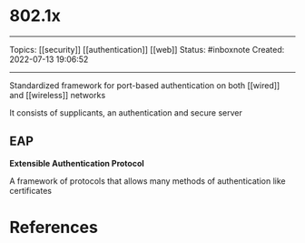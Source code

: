 # 802.1x
---
Topics: [[security]] [[authentication]] [[web]]
Status: #inboxnote
Created: 2022-07-13 19:06:52

---

Standardized framework for port-based authentication on both [[wired]] and [[wireless]] networks

It consists of supplicants, an authentication and secure server

## EAP

**Extensible Authentication Protocol**

A framework of protocols that allows many methods of authentication like certificates

# References
